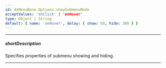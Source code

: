 ```yaml
---
id: dxMenuBase.Options.showSubmenuMode
acceptValues: 'onClick' | 'onHover'
type: Object | String
default: { name: 'onHover', delay: { show: 50, hide: 300 } }
---
```

---
##### shortDescription
Specifies properties of submenu showing and hiding.

---
<!-- Description goes here -->